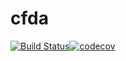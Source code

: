 # cfda

[![Build Status](https://travis-ci.com/modal-inria/cfda.svg)](https://travis-ci.com/modal-inria/cfda)[![codecov](https://codecov.io/gh/modal-inria/cfda/branch/master/graphs/badge.svg)](https://codecov.io/gh/modal-inria/cfda) 